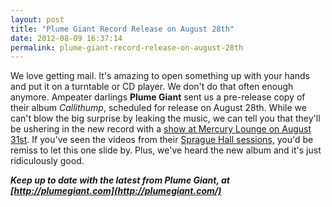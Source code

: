 ```yaml
---
layout: post
title: "Plume Giant Record Release on August 28th"
date: 2012-08-09 16:37:14
permalink: plume-giant-record-release-on-august-28th
---
```

We love getting mail. It's amazing to open something up with your hands and put it on a turntable or CD player. We don't do that often enough anymore. Ampeater darlings **Plume Giant** sent us a pre-release copy of their album _Callithump_, scheduled for release on August 28th. While we can't blow the big surprise by leaking the music, we can tell you that they'll be ushering in the new record with a [show at Mercury Lounge on August 31st](http://www.mercuryloungenyc.com/event/142541/). If you've seen the videos from their [Sprague Hall sessions,](http://ampeatermusic.com/plume-giant-the-sprague-hall-sessions-complete-audio) you'd be remiss to let this one slide by. Plus, we've heard the new album and it's just ridiculously good.

**_Keep up to date with the latest from Plume Giant, at [http://plumegiant.com](http://plumegiant.com/)_**
  
  
